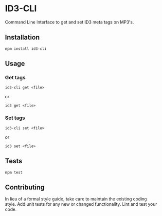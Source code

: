 ID3-CLI
=========

Command Line Interface to get and set ID3 meta tags on MP3's.

## Installation

  `npm install id3-cli`

## Usage

### Get tags

  `id3-cli get <file>`

  or

  `id3 get <file>`

### Set tags

  `id3-cli set <file>`

  or

  `id3 set <file>`

## Tests

  `npm test`

## Contributing

In lieu of a formal style guide, take care to maintain the existing coding style. Add unit tests for any new or changed functionality. Lint and test your code.
